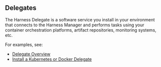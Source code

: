 ## Delegates

The Harness Delegate is a software service you install in your environment that connects to the Harness Manager and performs tasks using your container orchestration platforms, artifact repositories, monitoring systems, etc.

For examples, see:

* [Delegate Overview](/docs/platform/2_Delegates/delegate-concepts/delegate-overview.md)
* [Install a Kubernetes or Docker Delegate](/docs/platform/2_Delegates/install-delegates/overview.md)
